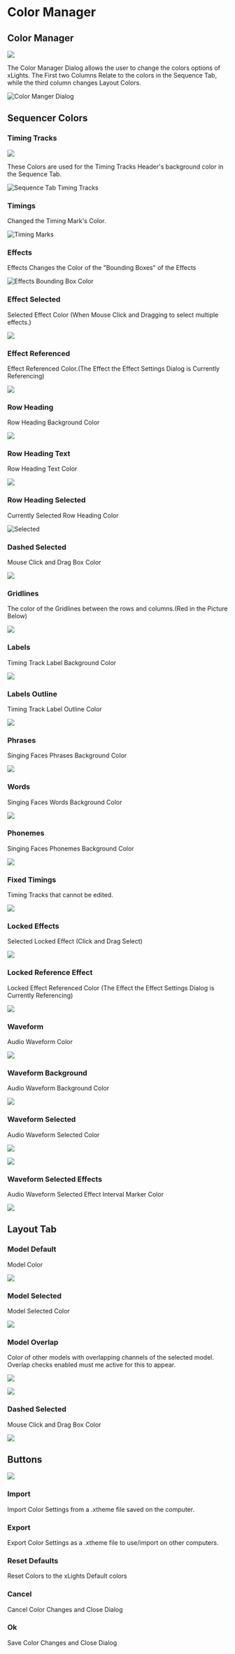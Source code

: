 # Color Manager

## Color Manager

![](../../../.gitbook/assets/image%20%28581%29.png)

The Color Manager Dialog allows the user to change the colors options of xLights. The First two Columns Relate to the colors in the Sequence Tab, while the third column changes Layout Colors.

![Color Manger Dialog](../../../.gitbook/assets/image%20%28243%29.png)

## Sequencer Colors

### Timing Tracks

![](../../../.gitbook/assets/image%20%28534%29.png)

These Colors are used for the Timing Tracks Header's background color in the Sequence Tab.

![Sequence Tab Timing Tracks](../../../.gitbook/assets/image%20%28541%29.png)

### Timings

Changed the Timing Mark's Color.

![Timing Marks](../../../.gitbook/assets/image%20%28374%29.png)

### Effects

Effects Changes the Color of the "Bounding Boxes" of the Effects

![Effects Bounding Box Color](../../../.gitbook/assets/image%20%28619%29.png)

### Effect Selected

Selected Effect Color \(When Mouse Click and Dragging to select multiple effects.\)

![](../../../.gitbook/assets/image%20%28614%29.png)

### Effect Referenced

Effect Referenced Color.\(The Effect the Effect Settings Dialog is Currently Referencing\)

![](../../../.gitbook/assets/image%20%28429%29.png)

### Row Heading

Row Heading Background Color 

![](../../../.gitbook/assets/image%20%28627%29.png)

### Row Heading Text

Row Heading Text Color

![](../../../.gitbook/assets/image%20%28318%29.png)

### Row Heading Selected

Currently Selected Row Heading Color

![Selected](../../../.gitbook/assets/image%20%285%29.png)

### Dashed Selected

Mouse Click and Drag Box Color

![](../../../.gitbook/assets/image%20%28402%29.png)

### Gridlines

The color of the Gridlines between the rows and columns.\(Red in the Picture Below\)

![](../../../.gitbook/assets/image%20%28157%29.png)

### Labels

Timing Track Label Background Color

![](../../../.gitbook/assets/image%20%28284%29.png)

### Labels Outline

Timing Track Label Outline Color

![](../../../.gitbook/assets/image%20%28126%29.png)

### Phrases

Singing Faces Phrases Background Color

![](../../../.gitbook/assets/image%20%28727%29.png)

### Words

Singing Faces Words Background Color

![](../../../.gitbook/assets/image%20%28719%29.png)

### Phonemes

Singing Faces Phonemes Background Color

![](../../../.gitbook/assets/image%20%28194%29.png)

### Fixed Timings

Timing Tracks that cannot be edited.

![](../../../.gitbook/assets/image%20%28515%29.png)

### Locked Effects

Selected Locked Effect \(Click and Drag Select\)



![](../../../.gitbook/assets/image%20%28392%29.png)

### Locked Reference Effect

Locked  Effect Referenced Color \(The Effect the Effect Settings Dialog is Currently Referencing\)

![](../../../.gitbook/assets/image%20%28360%29.png)

### Waveform

Audio Waveform Color

![](../../../.gitbook/assets/image%20%28535%29.png)

### Waveform Background

Audio Waveform Background Color

![](../../../.gitbook/assets/image%20%28578%29.png)

### Waveform Selected

Audio Waveform Selected Color

![](../../../.gitbook/assets/image%20%28578%29.png)

![](../../../.gitbook/assets/image%20%28617%29.png)

### Waveform Selected Effects

Audio Waveform Selected Effect Interval Marker Color

![](../../../.gitbook/assets/image%20%28426%29.png)

## Layout Tab

### Model Default

Model Color

![](../../../.gitbook/assets/image%20%28681%29.png)

### Model Selected

Model Selected Color

![](../../../.gitbook/assets/image%20%28679%29.png)

### Model Overlap

Color of other models with overlapping channels of the selected model. Overlap checks enabled must me active for this to appear.

![](../../../.gitbook/assets/image%20%2853%29.png)

![](../../../.gitbook/assets/image%20%28646%29.png)

### Dashed Selected

Mouse Click and Drag Box Color

![](../../../.gitbook/assets/image%20%2862%29.png)

## Buttons

![](../../../.gitbook/assets/image%20%28683%29.png)

### Import

Import Color Settings from a .xtheme file saved on the computer.

### Export

Export Color Settings as a .xtheme file to use/import on other computers.

### Reset Defaults

Reset Colors to the xLights Default colors

### Cancel

Cancel Color Changes and Close Dialog

### Ok

Save Color Changes and Close Dialog





